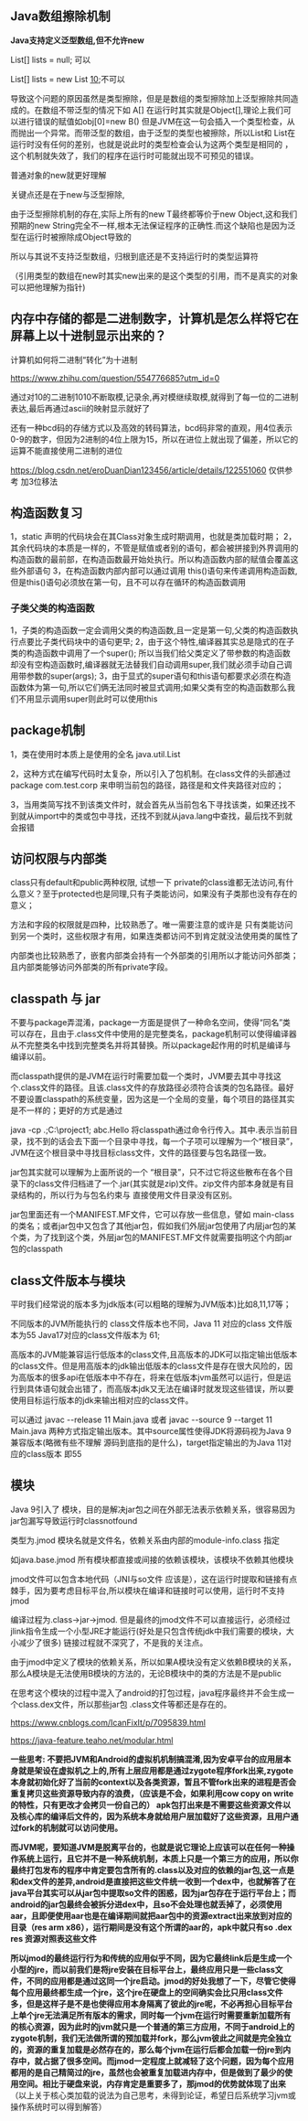 ## Java数组擦除机制

**Java支持定义泛型数组,但不允许new**

List<String>[] lists = null; 可以

List<String>[] lists = new List<String> [10]();不可以

导致这个问题的原因虽然是类型擦除，但是是数组的类型擦除加上泛型擦除共同造成的。在数组不带泛型的情况下如 A[] 在运行时其实就是Object[],理论上我们可以进行错误的赋值如obj[0]=new B() 但是JVM在这一句会插入一个类型检查，从而抛出一个异常。而带泛型的数组，由于泛型的类型也被擦除，所以List<Integer>和 List<String>在运行时没有任何的差别，也就是说此时的类型检查会认为这两个类型是相同的 ，这个机制就失效了，我们的程序在运行时可能就出现不可预见的错误。

普通对象的new就更好理解

关键点还是在于new与泛型擦除,

由于泛型擦除机制的存在,实际上所有的new T最终都等价于new Object,这和我们预期的new String完全不一样,根本无法保证程序的正确性.而这个缺陷也是因为泛型在运行时被擦除成Object导致的

所以与其说不支持泛型数组，归根到底还是不支持运行时的类型运算符

（引用类型的数组在new时其实new出来的是这个类型的引用，而不是真实的对象 可以把他理解为指针)

## 内存中存储的都是二进制数字，计算机是怎么样将它在屏幕上以十进制显示出来的？

计算机如何将二进制“转化”为十进制

https://www.zhihu.com/question/554776685?utm_id=0

通过对10的二进制1010不断取模,记录余,再对模继续取模,就得到了每一位的二进制表达,最后再通过ascii的映射显示就好了

还有一种bcd码的存储方式以及高效的转码算法，bcd码非常的直观，用4位表示0-9的数字，但因为2进制的4位上限为15，所以在进位上就出现了偏差，所以它的运算不能直接使用二进制的进位

https://blog.csdn.net/eroDuanDian123456/article/details/122551060 仅供参考 加3位移法

## 构造函数复习

1，static 声明的代码块会在其Class对象生成时期调用，也就是类加载时期；
2，其余代码块的本质是一样的，不管是赋值或者别的语句，都会被拼接到外界调用的构造函数的最前部，在构造函数最开始处执行。所以构造函数内部的赋值会覆盖这些外部语句
3，在构造函数内部内部可以通过调用 this()语句来传递调用构造函数,但是this()语句必须放在第一句，且不可以存在循环的构造函数调用

### 子类父类的构造函数

1，子类的构造函数一定会调用父类的构造函数,且一定是第一句,父类的构造函数执行点要比子类代码块中的语句更早;
2，由于这个特性,编译器其实总是隐式的在子类的构造函数中调用了一个super();
所以当我们给父类定义了带参数的构造函数却没有空构造函数时,编译器就无法替我们自动调用super,我们就必须手动自己调用带参数的super(args);
3，由于显式的super语句和this语句都要求必须在构造函数体为第一句,所以它们俩无法同时被显式调用;如果父类有空的构造函数那么我们不用显示调用super则此时可以使用this

## package机制

1，类在使用时本质上是使用的全名 java.util.List

2，这种方式在编写代码时太复杂，所以引入了包机制。在class文件的头部通过 package com.test.corp 来申明当前包的路径，路径是和文件夹路径对应的；

3，当用类简写找不到该类文件时，就会首先从当前包名下寻找该类，如果还找不到就从import中的类或包中寻找，还找不到就从java.lang中查找，最后找不到就会报错



## 访问权限与内部类

class只有default和public两种权限, 试想一下 private的class谁都无法访问,有什么意义？至于protected也是同理,只有子类能访问，如果没有子类那也没有存在的意义；

方法和字段的权限就是四种，比较熟悉了。唯一需要注意的或许是 只有类能访问到另一个类时，这些权限才有用，如果连类都访问不到肯定就没法使用类的属性了

内部类也比较熟悉了，嵌套内部类会持有一个外部类的引用所以才能访问外部类；且内部类能够访问外部类的所有private字段。

## classpath 与 jar

不要与package弄混淆，package一方面是提供了一种命名空间，使得“同名”类可以存在，且由于.class文件中使用的是完整类名，package机制可以使得编译器从不完整类名中找到完整类名并将其替换。所以package起作用的时机是编译与编译以前。

而classpath提供的是JVM在运行时需要加载一个类时，JVM要去其中寻找这个.class文件的路径。且该.class文件的存放路径必须符合该类的包名路径。最好不要设置classpath的系统变量，因为这是一个全局的变量，每个项目的路径其实是不一样的；更好的方式是通过

java -cp .;C:\project1; abc.Hello 将classpath通过命令行传入。其中.表示当前目录，找不到的话会去下面一个目录中寻找，每一个子项可以理解为一个“根目录”，JVM在这个根目录中寻找目标class文件，文件的路径要与包名路径一致。

jar包其实就可以理解为上面所说的一个 “根目录”，只不过它将这些散布在各个目录下的class文件归档进了一个.jar(其实就是zip)文件。zip文件内部本身就是有目录结构的，所以行为与包名约束与 直接使用文件目录没有区别。

jar包里面还有一个MANIFEST.MF文件，它可以存放一些信息，譬如 main-class的类名；或者jar包中又包含了其他jar包，假如我们外层jar包使用了内层jar包的某个类，为了找到这个类，外层jar包的MANIFEST.MF文件就需要指明这个内部jar包的classpath



## class文件版本与模块

平时我们经常说的版本多为jdk版本(可以粗略的理解为JVM版本)比如8,11,17等；

不同版本的JVM所能执行的 class文件版本也不同，Java 11 对应的class 文件版本为55  Java17对应的class文件版本为 61;

高版本的JVM能兼容运行低版本的class文件,且高版本的JDK可以指定输出低版本的class文件。但是用高版本的jdk输出低版本的class文件是存在很大风险的，因为高版本的很多api在低版本中不存在，将来在低版本jvm虽然可以运行，但是运行到具体语句就会出错了，而高版本jdk又无法在编译时就发现这些错误，所以要使用目标运行版本的jdk来输出相对应的class文件。

可以通过 javac --release 11 Main.java 或者 javac --source 9 --target 11 Main.java 两种方式指定输出版本。其中source属性使得JDK将源码视为Java 9 兼容版本(略微有些不理解 源码到底指的是什么)，target指定输出的为Java 11对应的class版本 即55

## 模块

Java 9引入了 模块，目的是解决jar包之间在外部无法表示依赖关系，很容易因为jar包漏写导致运行时classnotfound

类型为.jmod 模块名就是文件名，依赖关系由内部的module-info.class 指定

如java.base.jmod 所有模块都直接或间接的依赖该模块，该模块不依赖其他模块

jmod文件可以包含本地代码（JNI与so文件 应该是），这在运行时提取和链接有点棘手，因为要考虑目标平台,所以模块在编译和链接时可以使用，运行时不支持jmod

编译过程为.class->jar->jmod. 但是最终的jmod文件不可以直接运行，必须经过jlink指令生成一个小型JRE才能运行(好处是只包含传统jdk中我们需要的模块，大小减少了很多) 链接过程就不深究了，不是我的关注点。

由于jmod中定义了模块的依赖关系，所以如果A模块没有定义依赖B模块的关系，那么A模块是无法使用B模块的方法的，无论B模块中的类的方法是不是public

在思考这个模块的过程中混入了android的打包过程，java程序最终并不会生成一个class.dex文件，所以那些jar包 .class文件等都还是存在的。

https://www.cnblogs.com/IcanFixIt/p/7095839.html

https://java-feature.teaho.net/modular.html

**一些思考: 不要把JVM和Android的虚拟机机制搞混淆,因为安卓平台的应用层本身就是架设在虚拟机之上的,所有上层应用都是通过zygote程序fork出来,zygote本身就初始化好了当前的context以及各类资源，暂且不管fork出来的进程是否会重复拷贝这些资源导致内存的浪费，（应该是不会，如果利用cow copy on write的特性，只有更改才会拷贝一份自己的） apk包打出来是不需要这些资源文件以及核心库的编译后文件的，因为系统本身就给用户层加载好了这些资源，且用户通过fork的机制就可以访问使用。**

**而JVM呢，要知道JVM是脱离平台的，也就是说它理论上应该可以在任何一种操作系统上运行，且它并不是一种系统机制，本质上只是一个第三方的应用，所以你最终打包发布的程序中肯定要包含所有的.class以及对应的依赖的jar包,这一点是和dex文件的差异,android是直接把这些文件统一收到一个dex中，也就解答了在java平台其实可以从jar包中提取so文件的困惑，因为jar包存在于运行平台上；而android的jar包最终会被拆分进dex中，且so不会处理也就丢掉了，必须使用aar，且即便使用aar也是在编译期间就把aar包中的资源extract出来放到对应的目录（res arm x86），运行期间是没有这个所谓的aar的，apk中就只有so .dex res 资源对照表这些文件**

**所以jmod的最终运行行为和传统的应用似乎不同，因为它最终link后是生成一个小型的jre，而以前我们是将jre安装在目标平台上，最终应用只是一些class文件，不同的应用都是通过这同一个jre启动。jmod的好处我想了一下，尽管它使得每个应用最终都生成一个jre，这个jre在硬盘上的空间确实会比只用class文件多，但是这样子是不是也使得应用本身隔离了彼此的jre呢，不必再担心目标平台上单个jre无法满足所有版本的需求，同时每一个jvm在运行时需要重新加载所有的核心资源，因为此时的jvm就只是一个普通的第三方应用，不同于android上的zygote机制，我们无法做所谓的预加载并fork，那么jvm彼此之间就是完全独立的，资源的重复加载是必然存在的，那么每个jvm在运行后都会加载一份jre到内存中，就占据了很多空间。而jmod一定程度上就减轻了这个问题，因为每个应用都用的是自己精简过的jre，虽然也会被重复加载进内存中，但是做到了最少的使用空间。相比于硬盘来说，内存肯定是重要多了，那jmod的优势就体现了出来**（以上关于核心类加载的说法为自己思考，未得到论证，希望日后系统学习jvm或操作系统时可以得到解答）
